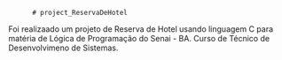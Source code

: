           # project_ReservaDeHotel


Foi realizaado um projeto de Reserva de Hotel usando linguagem C para matéria de Lógica de Programação do Senai - BA. Curso de Técnico de Desenvolvimeno de Sistemas.
